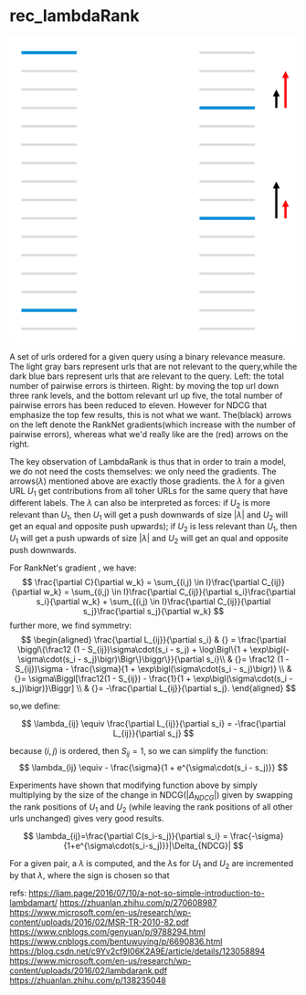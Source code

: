 # rec_lambdaRank

![](./alg_rec_lambdaRank/1.png)

A set of urls ordered for a given query using a binary relevance measure. The light gray bars represent urls that are not relevant to the query,while the dark blue bars represent urls that are relevant to the query.
Left: the total number of pairwise errors is thirteen.
Right: by moving the top url down three rank levels, and the bottom relevant url up five, the total number of pairwise errors has been reduced to eleven.
However for NDCG that emphasize the top few results, this is not what we want. The(black) arrows on the left denote the RankNet gradients(which increase with the number of pairwise errors), whereas what we'd really like are the (red) arrows on the right.

The key observation of LambdaRank is thus that in order to train a model, we do not need the costs themselves: we only need the gradients.
The arrows($\lambda$) mentioned above are exactly those gradients. the $\lambda$ for a given URL $U_1$ get contributions from all toher URLs for the same query that have different labels. The $\lambda$ can also be interpreted as forces: if $U_2$ is more relevant than $U_1$, then $U_1$ will get a push downwards of size $|\lambda|$ and $U_2$ will get an equal and opposite push upwards); if $U_2$ is less relevant than $U_1$, then $U_1$ will get a push upwards of size $|\lambda|$ and $U_2$ will get an qual and opposite push downwards.



For RankNet's gradient , we have:
$$ \frac{\partial C}{\partial w_k} = \sum_{(i,j) \in I}\frac{\partial C_{ij}}{\partial w_k}
= \sum_{(i,j) \in I}\frac{\partial C_{ij}}{\partial s_i}\frac{\partial s_i}{\partial w_k} + \sum_{(i,j) \in I}\frac{\partial C_{ij}}{\partial s_j}\frac{\partial s_j}{\partial w_k}
$$
further more, we find symmetry:
$$
\begin{aligned}
        \frac{\partial L_{ij}}{\partial s_i} & {} = \frac{\partial \biggl\{\frac12 (1 - S_{ij})\sigma\cdot(s_i - s_j) + \log\Bigl\{1 + \exp\bigl(-\sigma\cdot(s_i - s_j)\bigr)\Bigr\}\biggr\}}{\partial s_i}\\
         & {}= \frac12 (1 - S_{ij})\sigma - \frac{\sigma}{1 + \exp\bigl(\sigma\cdot(s_i - s_j)\bigr)} \\
         & {}= \sigma\Biggl[\frac12(1 - S_{ij}) - \frac{1}{1 + \exp\bigl(\sigma\cdot(s_i - s_j)\bigr)}\Biggr] \\
         & {}= -\frac{\partial L_{ij}}{\partial s_j}.
\end{aligned}
$$

so,we define:

$$
\lambda_{ij} \equiv \frac{\partial L_{ij}}{\partial s_i} = -\frac{\partial L_{ij}}{\partial s_j}
$$

because $(i,j)$ is ordered, then $S_{ij}=1$, so we can simplify the function:
$$
\lambda_{ij} \equiv - \frac{\sigma}{1 + e^{\sigma\cdot(s_i - s_j)}}
$$

Experiments have shown that modifying function above by simply multiplying by the size of the change in NDCG($|\Delta_{NDCG}|$) given by swapping the rank positions of $U_1$ and $U_2$ (while leaving the rank positions of all other urls unchanged) gives very good results.

$$ \lambda_{ij}=\frac{\partial C(s_i-s_j)}{\partial s_i} = \frac{-\sigma}{1+e^{\sigma\cdot(s_i-s_j)}}|\Delta_{NDCG}| $$


For a given pair, a $\lambda$ is computed, and the $\lambda$s for $U_1$ and $U_2$ are incremented by that $\lambda$, where the sign is chosen so that


refs:
https://liam.page/2016/07/10/a-not-so-simple-introduction-to-lambdamart/
https://zhuanlan.zhihu.com/p/270608987
https://www.microsoft.com/en-us/research/wp-content/uploads/2016/02/MSR-TR-2010-82.pdf
https://www.cnblogs.com/genyuan/p/9788294.html
https://www.cnblogs.com/bentuwuying/p/6690836.html
https://blog.csdn.net/c9Yv2cf9I06K2A9E/article/details/123058894
https://www.microsoft.com/en-us/research/wp-content/uploads/2016/02/lambdarank.pdf
https://zhuanlan.zhihu.com/p/138235048